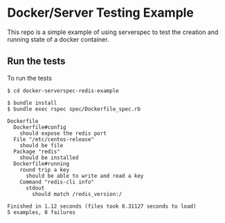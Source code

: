 Docker/Server Testing Example
=============================

This repo is a simple example of using serverspec to test the creation and
running state of a docker container.

## Run the tests ##

To run the tests

    $ cd docker-serverspec-redis-example

    $ bundle install
    $ bundle exec rspec spec/Dockerfile_spec.rb

    Dockerfile
      Dockerfile#config
        should expose the redis port
      File "/etc/centos-release"
        should be file
      Package "redis"
        should be installed
      Dockerfile#running
        round trip a key
          should be able to write and read a key
        Command "redis-cli info"
          stdout
            should match /redis_version:/

    Finished in 1.12 seconds (files took 0.31127 seconds to load)
    5 examples, 0 failures
